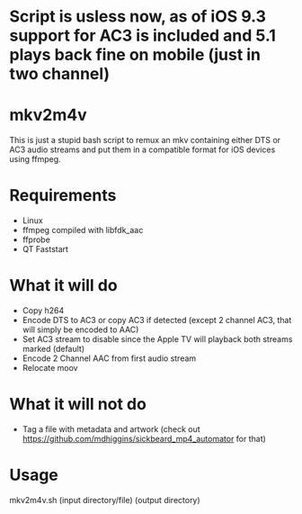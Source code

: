 # Script is usless now, as of iOS 9.3 support for AC3 is included and 5.1 plays back fine on mobile (just in two channel)

# mkv2m4v

This is just a stupid bash script to remux an mkv containing either DTS or AC3 audio streams and put them in a compatible format for iOS devices 
using ffmpeg.

# Requirements

* Linux
* ffmpeg compiled with libfdk_aac
* ffprobe
* QT Faststart

# What it will do
* Copy h264
* Encode DTS to AC3 or copy AC3 if detected (except 2 channel AC3, that will simply be encoded to AAC)
* Set AC3 stream to disable since the Apple TV will playback both streams marked (default)
* Encode 2 Channel AAC from first audio stream
* Relocate moov 

# What it will not do
* Tag a file with metadata and artwork (check out https://github.com/mdhiggins/sickbeard_mp4_automator for that)

# Usage
mkv2m4v.sh (input directory/file) (output directory)
